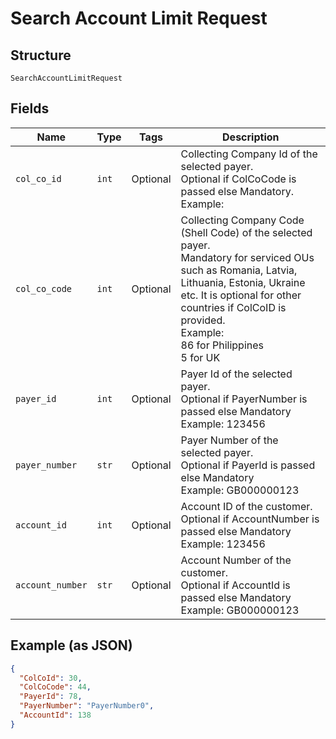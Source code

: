 
# Search Account Limit Request

## Structure

`SearchAccountLimitRequest`

## Fields

| Name | Type | Tags | Description |
|  --- | --- | --- | --- |
| `col_co_id` | `int` | Optional | Collecting Company Id of the selected payer.<br>Optional if ColCoCode is passed else Mandatory.<br>Example: |
| `col_co_code` | `int` | Optional | Collecting Company Code (Shell Code) of the selected payer.<br>Mandatory for serviced OUs such as Romania, Latvia, Lithuania, Estonia, Ukraine etc. It is optional for other countries if ColCoID is provided.<br>Example:<br>86 for Philippines<br>5 for UK |
| `payer_id` | `int` | Optional | Payer Id of the selected payer.<br>Optional if PayerNumber is passed else Mandatory<br>Example: 123456 |
| `payer_number` | `str` | Optional | Payer Number of the selected payer.<br>Optional if PayerId is passed else Mandatory<br>Example: GB000000123 |
| `account_id` | `int` | Optional | Account ID of the customer.<br>Optional if AccountNumber is passed else Mandatory<br>Example: 123456 |
| `account_number` | `str` | Optional | Account Number of the customer.<br>Optional if AccountId is passed else Mandatory<br>Example: GB000000123 |

## Example (as JSON)

```json
{
  "ColCoId": 30,
  "ColCoCode": 44,
  "PayerId": 78,
  "PayerNumber": "PayerNumber0",
  "AccountId": 138
}
```

